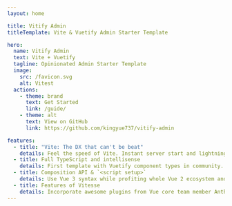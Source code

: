 ```yaml
---
layout: home

title: Vitify Admin
titleTemplate: Vite & Vuetify Admin Starter Template

hero:
  name: Vitify Admin
  text: Vite + Vuetify
  tagline: Opinionated Admin Starter Template
  image:
    src: /favicon.svg
    alt: Vitest
  actions:
    - theme: brand
      text: Get Started
      link: /guide/
    - theme: alt
      text: View on GitHub
      link: https://github.com/kingyue737/vitify-admin

features:
  - title: "Vite: The DX that can't be beat"
    details: Feel the speed of Vite. Instant server start and lightning fast HMR that stays fast regardless of the app size.
  - title: Full TypeScript and intellisense
    details: First template with Vuetify component types in community. Enjoy writing all source code and configs with TypeScript.
  - title: Composition API & `<script setup>`
    details: Use Vue 3 syntax while profiting whole Vue 2 ecosystem and community. Out of box for stable production.
  - title: Features of Vitesse
    details: Incorporate awesome plugins from Vue core team member Anthony Fu like auto importing APIs and components.
---
```

